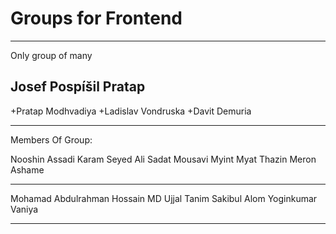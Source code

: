 # Groups for Frontend

---

Only group of many

Josef Pospíšil
Pratap
---

+Pratap Modhvadiya
+Ladislav Vondruska
+Davit Demuria

---

Members Of Group:

Nooshin Assadi Karam
Seyed Ali Sadat Mousavi
Myint Myat Thazin
Meron Ashame

---

Mohamad Abdulrahman
Hossain MD Ujjal
Tanim Sakibul Alom
Yoginkumar Vaniya

---

